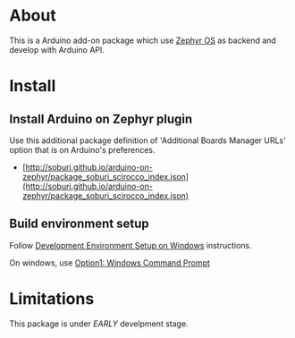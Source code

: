 About
=====

This is a Arduino add-on package which use [Zephyr OS](https://www.zephyrproject.org/) as backend and develop with Arduino API.

Install
=======

Install Arduino on Zephyr plugin
--------------------------------

Use this additional package definition of 'Additional Boards Manager URLs' option that is on Arduino's preferences.
* [http://soburi.github.io/arduino-on-zephyr/package_soburi_scirocco_index.json](http://soburi.github.io/arduino-on-zephyr/package_soburi_scirocco_index.json)

Build environment setup
----------------------------

Follow [Development Environment Setup on Windows](https://docs.zephyrproject.org/latest/getting_started/getting_started.html) instructions.

On windows, use [Option1: Windows Command Prompt](https://docs.zephyrproject.org/latest/getting_started/installation_win.html#option-1-windows-command-prompt)

Limitations
===========

This package is under _EARLY_ develpment stage.
